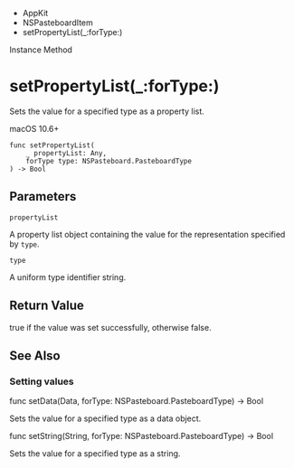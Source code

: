 

- AppKit
- NSPasteboardItem
-  setPropertyList(\_:forType:) 

Instance Method

# setPropertyList(\_:forType:)

Sets the value for a specified type as a property list.

macOS 10.6+

``` source
func setPropertyList(
    _ propertyList: Any,
    forType type: NSPasteboard.PasteboardType
) -> Bool
```

## Parameters 

`propertyList`  

A property list object containing the value for the representation specified by `type`.

`type`  

A uniform type identifier string.

## Return Value

true if the value was set successfully, otherwise false.

## See Also

### Setting values

func setData(Data, forType: NSPasteboard.PasteboardType) -> Bool

Sets the value for a specified type as a data object.

func setString(String, forType: NSPasteboard.PasteboardType) -> Bool

Sets the value for a specified type as a string.

